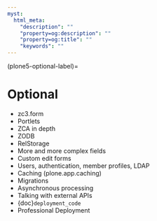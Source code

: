 ```yaml
---
myst:
  html_meta:
    "description": ""
    "property=og:description": ""
    "property=og:title": ""
    "keywords": ""
---
```


(plone5-optional-label)=

# Optional

- zc3.form
- Portlets
- ZCA in depth
- ZODB
- RelStorage
- More and more complex fields
- Custom edit forms
- Users, authentication, member profiles, LDAP
- Caching (plone.app.caching)
- Migrations
- Asynchronous processing
- Talking with external APIs
- {doc}`deployment_code`
- Professional Deployment
